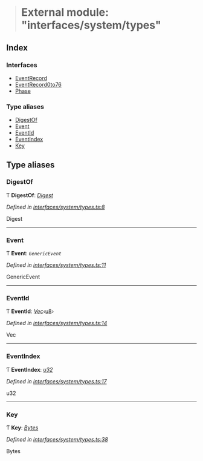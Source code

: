 > # External module: "interfaces/system/types"

## Index

### Interfaces

* [EventRecord](../interfaces/_interfaces_system_types_.eventrecord.md)
* [EventRecord0to76](../interfaces/_interfaces_system_types_.eventrecord0to76.md)
* [Phase](../interfaces/_interfaces_system_types_.phase.md)

### Type aliases

* [DigestOf](_interfaces_system_types_.md#digestof)
* [Event](_interfaces_system_types_.md#event)
* [EventId](_interfaces_system_types_.md#eventid)
* [EventIndex](_interfaces_system_types_.md#eventindex)
* [Key](_interfaces_system_types_.md#key)

## Type aliases

###  DigestOf

Ƭ **DigestOf**: *[Digest](../classes/_primitive_generic_digest_.digest.md)*

*Defined in [interfaces/system/types.ts:8](https://github.com/polkadot-js/api/blob/9dd0c6c/packages/types/src/interfaces/system/types.ts#L8)*

Digest

___

###  Event

Ƭ **Event**: *`GenericEvent`*

*Defined in [interfaces/system/types.ts:11](https://github.com/polkadot-js/api/blob/9dd0c6c/packages/types/src/interfaces/system/types.ts#L11)*

GenericEvent

___

###  EventId

Ƭ **EventId**: *[Vec](../classes/_codec_vec_.vec.md)‹*[u8](../interfaces/_interfaceregistry_.interfaceregistry.md#u8)*›*

*Defined in [interfaces/system/types.ts:14](https://github.com/polkadot-js/api/blob/9dd0c6c/packages/types/src/interfaces/system/types.ts#L14)*

Vec<u8>

___

###  EventIndex

Ƭ **EventIndex**: *[u32](../interfaces/_interfaceregistry_.interfaceregistry.md#u32)*

*Defined in [interfaces/system/types.ts:17](https://github.com/polkadot-js/api/blob/9dd0c6c/packages/types/src/interfaces/system/types.ts#L17)*

u32

___

###  Key

Ƭ **Key**: *[Bytes](../classes/_primitive_bytes_.bytes.md)*

*Defined in [interfaces/system/types.ts:38](https://github.com/polkadot-js/api/blob/9dd0c6c/packages/types/src/interfaces/system/types.ts#L38)*

Bytes